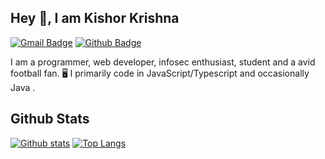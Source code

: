 

## Hey 👋, I am Kishor Krishna
[![Gmail Badge](https://img.shields.io/badge/-kishorkrishnak2004@gmail.com-c14438?style=flat&logo=Gmail&logoColor=white&link=mailto:kishorkrishnak2004@gmail.com)](mailto:kishorkrishnak2004@gmail.com) [![Github Badge](https://img.shields.io/badge/-ExoticFormula-grey?style=flat&logo=github&logoColor=white&link=https://github.com/ExoticFormula/)](https://www.github.com/ExoticFormula/) 

I am a programmer, web developer, infosec enthusiast, student and a avid football fan.
🖥️ I primarily code in JavaScript/Typescript and occasionally Java .


## Github Stats

[![Github stats](https://github-readme-stats.vercel.app/api?username=ExoticFormula&show_icons=true&include_all_commits=true)](https://github.com/ExoticFormula/github-readme-stats)
[![Top Langs](https://github-readme-stats.vercel.app/api/top-langs/?username=ExoticFormula&layout=compact)](https://github.com/ExoticFormula/github-readme-stats)
